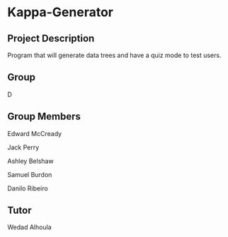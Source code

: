 # Kappa-Generator
## Project Description
Program that will generate data trees and have a quiz mode to test users.
## Group
D
## Group Members
Edward McCready

Jack Perry

Ashley Belshaw

Samuel Burdon

Danilo Ribeiro
## Tutor
Wedad Alhoula

